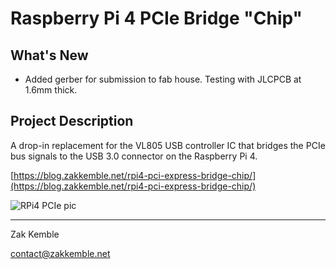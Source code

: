 Raspberry Pi 4 PCIe Bridge "Chip"
==================================

## What's New
* Added gerber for submission to fab house. Testing with JLCPCB at 1.6mm thick.

## Project Description
A drop-in replacement for the VL805 USB controller IC that bridges the PCIe bus signals to the USB 3.0 connector on the Raspberry Pi 4.

[https://blog.zakkemble.net/rpi4-pci-express-bridge-chip/](https://blog.zakkemble.net/rpi4-pci-express-bridge-chip/)

![RPi4 PCIe pic](images/thing.jpg "")

--------

Zak Kemble

contact@zakkemble.net
